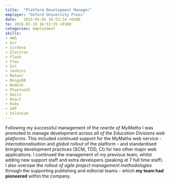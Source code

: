 ```yaml
---
title:  "Platform Development Manager"
employer: "Oxford University Press"
date:   2015-05-01 16:53:34 +0100
to: 2016-01-19 16:53:35 +0100
categories: employment
skills:
- AWS
- Air
- Cordova
- Electron
- Flash
- Flex
- Git
- Jenkins
- Meteor
- MongoDB
- NodeJS
- PhantomJS
- Rails
- React
- Ruby
- SAP
- Selenium
---
```


Following my successful management of the *rewrite of MyMaths* I was promoted to manage development across *all of the Education Divisions web platforms*. This included continued support for the MyMaths web service - *internationalisation* and *global rollout* of the platform - and standardised bringing development practices (SCM, TDD, CI) for two other major web applications. I continued the management of my previous team, whilst adding new support staff and extra developers (peaking at 7 full time staff). I also oversaw the *rollout of agile project management methodologies* through the supporting publishing and editorial teams - which **my team had pioneered** within the company.
